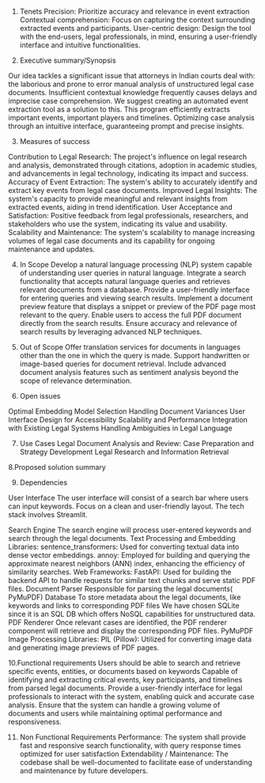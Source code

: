1. Tenets
Precision: Prioritize accuracy and relevance in event extraction 
Contextual comprehension: Focus on capturing the context surrounding extracted events and participants.
User-centric design: Design the tool with the end-users, legal professionals, in mind, ensuring a user-friendly interface and intuitive functionalities.

2. Executive summary/Synopsis

Our idea tackles a significant issue that attorneys in Indian courts deal with: the laborious and prone to error manual analysis of unstructured legal case documents.
Insufficient contextual knowledge frequently causes delays and imprecise case comprehension. 
We suggest creating an automated event extraction tool as a solution to this. This program efficiently extracts important events, important players and timelines.
Optimizing case analysis through an intuitive interface, guaranteeing prompt and precise insights.

3. Measures of success


Contribution to Legal Research: The project's influence on legal research and analysis, demonstrated through citations, adoption in academic studies, and advancements in legal technology, indicating its impact and success.
Accuracy of Event Extraction: The system's ability to accurately identify and extract key events from legal case documents.
Improved Legal Insights: The system's capacity to provide meaningful and relevant insights from extracted events, aiding in trend identification.
User Acceptance and Satisfaction: Positive feedback from legal professionals, researchers, and stakeholders who use the system, indicating its value and usability.
Scalability and Maintenance: The system's scalability to manage increasing volumes of legal case documents and its capability for ongoing maintenance and updates.


4. In Scope
Develop a natural language processing (NLP) system capable of understanding user queries in natural language.
Integrate a search functionality that accepts natural language queries and retrieves relevant documents from a database.
Provide a user-friendly interface for entering queries and viewing search results.
Implement a document preview feature that displays a snippet or preview of the PDF page most relevant to the query.
Enable users to access the full PDF document directly from the search results.
Ensure accuracy and relevance of search results by leveraging advanced NLP techniques.

5. Out of Scope
Offer translation services for documents in languages other than the one in which the query is made.
Support handwritten or image-based queries for document retrieval.
Include advanced document analysis features such as sentiment analysis beyond the scope of relevance determination.



6. Open issues

Optimal Embedding Model Selection
Handling Document Variances
User Interface Design for Accessibility
Scalability and Performance
Integration with Existing Legal Systems
Handling Ambiguities in Legal Language


7. Use Cases
Legal Document Analysis and Review:
Case Preparation and Strategy Development
Legal Research and Information Retrieval



8.Proposed solution summary
















9. Dependencies

 User Interface
The user interface will consist of a search bar where users can input keywords. Focus on a clean and user-friendly layout.
The tech stack involves Streamlit.

Search Engine 
The search engine will process user-entered keywords and search through the legal documents.
Text Processing and Embedding Libraries:
sentence_transformers: Used for converting textual data into dense vector embeddings.
annoy: Employed for building and querying the approximate nearest neighbors (ANN) index, enhancing the efficiency of similarity searches.
Web Frameworks:
FastAPI: Used for building the backend API to handle requests for similar text chunks and serve static PDF files.
Document Parser
Responsible for parsing the legal documents( PyMuPDF)
Database
To store metadata about the legal documents, like keywords and links to corresponding PDF files
We have chosen SQLite since it is an SQL DB which offers NoSQL capabilities for unstructured data.
PDF Renderer
Once relevant cases are identified, the PDF renderer component will retrieve and display the corresponding PDF files.
PyMuPDF 
Image Processing Libraries:
PIL (Pillow): Utilized for converting image data and generating image previews of PDF pages.




10.Functional requirements
Users should be able to search and retrieve specific events, entities, or documents based on keywords
Capable of identifying and extracting critical events, key participants, and timelines from parsed legal documents.
Provide a user-friendly interface for legal professionals to interact with the system, enabling quick and accurate case analysis.
Ensure that the system can handle a growing volume of documents and users while maintaining optimal performance and responsiveness.

11. Non Functional Requirements
Performance: The system shall provide fast and responsive search functionality, with query response times optimized for user satisfaction
Extendability / Maintenance: The codebase shall be well-documented to facilitate ease of understanding and maintenance by future developers.
